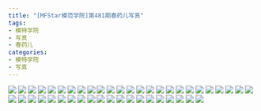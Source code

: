 ```yaml
---
title: "[MFStar模范学院]第481期春药儿写真"
tags: 
- 模特学院
- 写真
- 春药儿
categories:
- 模特学院
- 写真
---
```


![](https://img.ilovese.xyz/1734707621572.webp)
![](https://img.ilovese.xyz/1734707623150.webp)
![](https://img.ilovese.xyz/1734707624381.webp)
![](https://img.ilovese.xyz/1734707625659.webp)
![](https://img.ilovese.xyz/1734707627500.webp)
![](https://img.ilovese.xyz/1734707629569.webp)
![](https://img.ilovese.xyz/1734707631443.webp)
![](https://img.ilovese.xyz/1734707632848.webp)
![](https://img.ilovese.xyz/1734707634115.webp)
![](https://img.ilovese.xyz/1734707635825.webp)
![](https://img.ilovese.xyz/1734707637621.webp)
![](https://img.ilovese.xyz/1734707639344.webp)
![](https://img.ilovese.xyz/1734707641113.webp)
![](https://img.ilovese.xyz/1734707642807.webp)
![](https://img.ilovese.xyz/1734707644588.webp)
![](https://img.ilovese.xyz/1734707645869.webp)
![](https://img.ilovese.xyz/1734707647128.webp)
![](https://img.ilovese.xyz/1734707648689.webp)
![](https://img.ilovese.xyz/1734707649998.webp)
![](https://img.ilovese.xyz/1734707651366.webp)
![](https://img.ilovese.xyz/1734707652883.webp)
![](https://img.ilovese.xyz/1734707654115.webp)
![](https://img.ilovese.xyz/1734707655625.webp)
![](https://img.ilovese.xyz/1734707657392.webp)
![](https://img.ilovese.xyz/1734707659083.webp)
![](https://img.ilovese.xyz/1734707660425.webp)
![](https://img.ilovese.xyz/1734707662057.webp)
![](https://img.ilovese.xyz/1734707663336.webp)
![](https://img.ilovese.xyz/1734707665021.webp)
![](https://img.ilovese.xyz/1734707666848.webp)
![](https://img.ilovese.xyz/1734707668256.webp)
![](https://img.ilovese.xyz/1734707669646.webp)
![](https://img.ilovese.xyz/1734707670972.webp)
![](https://img.ilovese.xyz/1734707672208.webp)
![](https://img.ilovese.xyz/1734707674001.webp)
![](https://img.ilovese.xyz/1734707675266.webp)
![](https://img.ilovese.xyz/1734707677008.webp)
![](https://img.ilovese.xyz/1734707678488.webp)
![](https://img.ilovese.xyz/1734707679812.webp)
![](https://img.ilovese.xyz/1734707681604.webp)
![](https://img.ilovese.xyz/1734707683468.webp)
![](https://img.ilovese.xyz/1734707685358.webp)
![](https://img.ilovese.xyz/1734707687002.webp)
![](https://img.ilovese.xyz/1734707688774.webp)
![](https://img.ilovese.xyz/1734707690664.webp)
